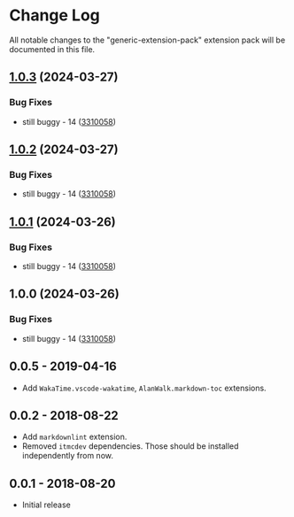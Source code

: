 # Change Log
All notable changes to the "generic-extension-pack" extension pack will be documented in this file.

## [1.0.3](https://github.com/ITMCdev/vscode-extensions/compare/docker-extension-pack-v1.0.2...docker-extension-pack-v1.0.3) (2024-03-27)


### Bug Fixes

* still buggy - 14 ([3310058](https://github.com/ITMCdev/vscode-extensions/commit/3310058b0fa82ef15cbcb983946897a2c09a98f6))

## [1.0.2](https://github.com/ITMCdev/vscode-extensions/compare/docker-extension-pack-v1.0.1...docker-extension-pack-v1.0.2) (2024-03-27)


### Bug Fixes

* still buggy - 14 ([3310058](https://github.com/ITMCdev/vscode-extensions/commit/3310058b0fa82ef15cbcb983946897a2c09a98f6))

## [1.0.1](https://github.com/ITMCdev/vscode-extensions/compare/docker-extension-pack-v1.0.0...docker-extension-pack-v1.0.1) (2024-03-26)


### Bug Fixes

* still buggy - 14 ([3310058](https://github.com/ITMCdev/vscode-extensions/commit/3310058b0fa82ef15cbcb983946897a2c09a98f6))

## 1.0.0 (2024-03-26)


### Bug Fixes

* still buggy - 14 ([3310058](https://github.com/ITMCdev/vscode-extensions/commit/3310058b0fa82ef15cbcb983946897a2c09a98f6))

## 0.0.5 - 2019-04-16

- Add `WakaTime.vscode-wakatime`, `AlanWalk.markdown-toc` extensions.

## 0.0.2 - 2018-08-22

- Add `markdownlint` extension.
- Removed `itmcdev` dependencies. Those should be installed independently from now.

## 0.0.1 - 2018-08-20
- Initial release
